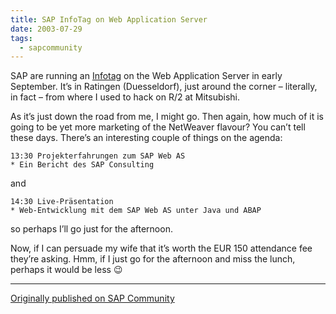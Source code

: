```yaml
---
title: SAP InfoTag on Web Application Server
date: 2003-07-29
tags:
  - sapcommunity
---
```

SAP are running an [Infotag](https://web.archive.org/web/20030819233911/http://www.sap.com/company/events/calendar/view.asp?ID=3092&LANGUAGE=UNDEFINED) on the Web Application Server in early September. It’s in Ratingen (Duesseldorf), just around the corner – literally, in fact – from where I used to hack on R/2 at Mitsubishi.

As it’s just down the road from me, I might go. Then again, how much of it is going to be yet more marketing of the NetWeaver flavour? You can’t tell these days. There’s an interesting couple of things on the agenda:

```text
13:30 Projekterfahrungen zum SAP Web AS
* Ein Bericht des SAP Consulting
```

and

```text
14:30 Live-Präsentation
* Web-Entwicklung mit dem SAP Web AS unter Java und ABAP
```

so perhaps I’ll go just for the afternoon.

Now, if I can persuade my wife that it’s worth the EUR 150 attendance fee they’re asking. Hmm, if I just go for the afternoon and miss the lunch, perhaps it would be less 😉

---

[Originally published on SAP Community](https://blogs.sap.com/2003/07/29/sap-infotag-on-web-application-server/)
